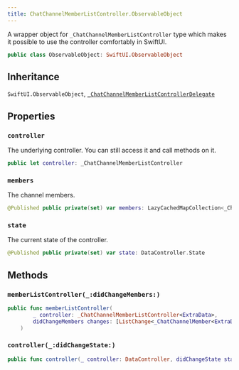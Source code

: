 ```yaml
---
title: ChatChannelMemberListController.ObservableObject
---
```


A wrapper object for `_ChatChannelMemberListController` type which makes it possible to use the controller
comfortably in SwiftUI.

``` swift
public class ObservableObject: SwiftUI.ObservableObject 
```

## Inheritance

`SwiftUI.ObservableObject`, [`_ChatChannelMemberListControllerDelegate`](../chat-channel-member-list-controller-delegate)

## Properties

### `controller`

The underlying controller. You can still access it and call methods on it.

``` swift
public let controller: _ChatChannelMemberListController
```

### `members`

The channel members.

``` swift
@Published public private(set) var members: LazyCachedMapCollection<_ChatChannelMember<ExtraData.User>> = []
```

### `state`

The current state of the controller.

``` swift
@Published public private(set) var state: DataController.State
```

## Methods

### `memberListController(_:didChangeMembers:)`

``` swift
public func memberListController(
        _ controller: _ChatChannelMemberListController<ExtraData>,
        didChangeMembers changes: [ListChange<_ChatChannelMember<ExtraData.User>>]
    ) 
```

### `controller(_:didChangeState:)`

``` swift
public func controller(_ controller: DataController, didChangeState state: DataController.State) 
```
